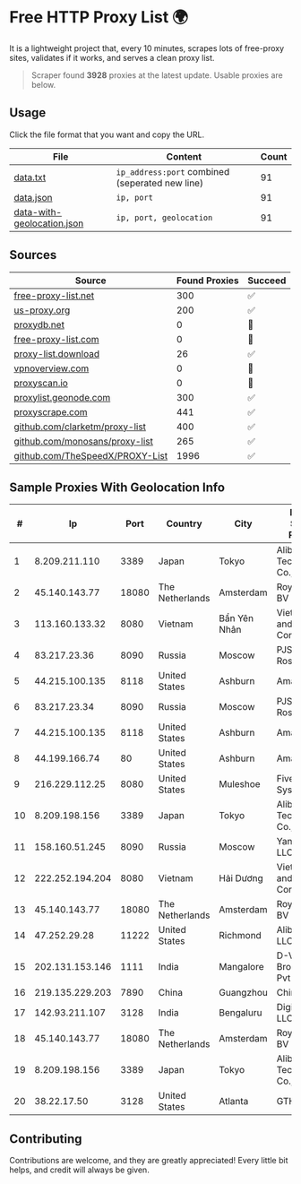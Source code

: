 
# Free HTTP Proxy List 🌍

It is a lightweight project that, every 10 minutes, scrapes lots of free-proxy sites, validates if it works, and serves a clean proxy list.


> Scraper found **3928** proxies at the latest update. Usable proxies are below.

## Usage

Click the file format that you want and copy the URL.


|File|Content|Count|
|----|-------|-----|
|[data.txt](https://raw.githubusercontent.com/themiralay/Proxy-List-World/master/data.txt)|`ip_address:port` combined (seperated new line)|91|
|[data.json](https://raw.githubusercontent.com/themiralay/Proxy-List-World/master/data.json)|`ip, port`|91|
|[data-with-geolocation.json](https://raw.githubusercontent.com/themiralay/Proxy-List-World/master/data-with-geolocation.json)|`ip, port, geolocation`|91|

## Sources

|Source|Found Proxies|Succeed|
|------|-------------|-------|
|[free-proxy-list.net](https://free-proxy-list.net)|300|✅|
|[us-proxy.org](https://www.us-proxy.org)|200|✅|
|[proxydb.net](http://proxydb.net)|0|🚫|
|[free-proxy-list.com](https://free-proxy-list.com/?page=&port=&type%5B%5D=http&type%5B%5D=https&up_time=0&search=Search)|0|🚫|
|[proxy-list.download](https://www.proxy-list.download/HTTP)|26|✅|
|[vpnoverview.com](https://vpnoverview.com/privacy/anonymous-browsing/free-proxy-servers)|0|🚫|
|[proxyscan.io](https://www.proxyscan.io)|0|🚫|
|[proxylist.geonode.com](https://proxylist.geonode.com/api/proxy-list?limit=300&page=1&sort_by=lastChecked&sort_type=desc&protocols=http,https)|300|✅|
|[proxyscrape.com](https://api.proxyscrape.com/v2/?request=displayproxies&protocol=http&timeout=10000&country=all&ssl=all&anonymity=all)|441|✅|
|[github.com/clarketm/proxy-list](https://raw.githubusercontent.com/clarketm/proxy-list/master/proxy-list-raw.txt)|400|✅|
|[github.com/monosans/proxy-list](https://raw.githubusercontent.com/monosans/proxy-list/main/proxies/http.txt)|265|✅|
|[github.com/TheSpeedX/PROXY-List](https://raw.githubusercontent.com/TheSpeedX/PROXY-List/master/http.txt)|1996|✅|


## Sample Proxies With Geolocation Info

|#|Ip|Port|Country|City|Internet Service Provider|
|-|--|----|-------|----|-------------------------|
|1|8.209.211.110|3389|Japan|Tokyo|Alibaba (US) Technology Co., Ltd.|
|2|45.140.143.77|18080|The Netherlands|Amsterdam|RoyaleHosting BV|
|3|113.160.133.32|8080|Vietnam|Bẩn Yên Nhân|VietNam Post and Telecom Corporation|
|4|83.217.23.36|8090|Russia|Moscow|PJSC Rostelecom|
|5|44.215.100.135|8118|United States|Ashburn|Amazon.com|
|6|83.217.23.34|8090|Russia|Moscow|PJSC Rostelecom|
|7|44.215.100.135|8118|United States|Ashburn|Amazon.com|
|8|44.199.166.74|80|United States|Ashburn|Amazon.com|
|9|216.229.112.25|8080|United States|Muleshoe|Five Area Systems, LLC|
|10|8.209.198.156|3389|Japan|Tokyo|Alibaba (US) Technology Co., Ltd.|
|11|158.160.51.245|8090|Russia|Moscow|Yandex.Cloud LLC|
|12|222.252.194.204|8080|Vietnam|Hải Dương|VietNam Post and Telecom Corporation|
|13|45.140.143.77|18080|The Netherlands|Amsterdam|RoyaleHosting BV|
|14|47.252.29.28|11222|United States|Richmond|Alibaba Cloud LLC|
|15|202.131.153.146|1111|India|Mangalore|D-Vois Broadband Pvt Ltd|
|16|219.135.229.203|7890|China|Guangzhou|Chinanet|
|17|142.93.211.107|3128|India|Bengaluru|DigitalOcean, LLC|
|18|45.140.143.77|18080|The Netherlands|Amsterdam|RoyaleHosting BV|
|19|8.209.198.156|3389|Japan|Tokyo|Alibaba (US) Technology Co., Ltd.|
|20|38.22.17.50|3128|United States|Atlanta|GTHost|



## Contributing

Contributions are welcome, and they are greatly appreciated! Every
little bit helps, and credit will always be given.

